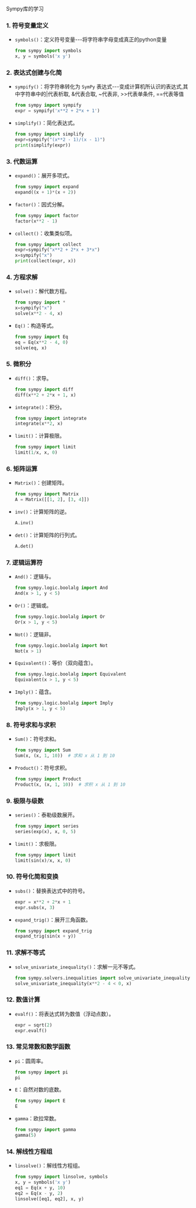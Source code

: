 Sympy库的学习

### 1. **符号变量定义**

- `symbols()`：定义符号变量---将字符串字母变成真正的python变量

  ```python
  from sympy import symbols
  x, y = symbols('x y')
  ```

### 2. **表达式创建与化简**

- `sympify()`：将字符串转化为 `SymPy` 表达式---变成计算机所认识的表达式,其中字符串中的|代表析取, &代表合取, ~代表非, >>代表单条件, ==代表等值

  ```python
  from sympy import sympify
  expr = sympify('x**2 + 2*x + 1')
  ```

- `simplify()`：简化表达式。

  ```python
  from sympy import simplify
  expr=sympify("(x**2 - 1)/(x - 1)")
  print(simplify(expr))
  ```

### 3. **代数运算**

- `expand()`：展开多项式。

  ```python
  from sympy import expand
  expand((x + 1)*(x + 2))
  ```

- `factor()`：因式分解。

  ```python
  from sympy import factor
  factor(x**2 - 1)
  ```

- `collect()`：收集类似项。

  ```python
  from sympy import collect
  expr=sympify("x**2 + 2*x + 3*x")
  x=sympify("x")
  print(collect(expr, x))
  ```

### 4. **方程求解**

- `solve()`：解代数方程。

  ```python
  from sympy import *
  x=sympify("x")
  solve(x**2 - 4, x)
  ```

- `Eq()`：构造等式。

  ```python
  from sympy import Eq
  eq = Eq(x**2 - 4, 0)
  solve(eq, x)
  ```

### 5. **微积分**

- `diff()`：求导。

  ```python
  from sympy import diff
  diff(x**2 + 2*x + 1, x)
  ```

- `integrate()`：积分。

  ```python
  from sympy import integrate
  integrate(x**2, x)
  ```

- `limit()`：计算极限。

  ```python
  from sympy import limit
  limit(1/x, x, 0)
  ```

### 6. **矩阵运算**

- `Matrix()`：创建矩阵。

  ```python
  from sympy import Matrix
  A = Matrix([[1, 2], [3, 4]])
  ```

- `inv()`：计算矩阵的逆。

  ```python
  A.inv()
  ```

- `det()`：计算矩阵的行列式。

  ```python
  A.det()
  ```

### 7. **逻辑运算符**

- `And()`：逻辑与。

  ```python
  from sympy.logic.boolalg import And
  And(x > 1, y < 5)
  ```

- `Or()`：逻辑或。

  ```python
  from sympy.logic.boolalg import Or
  Or(x > 1, y < 5)
  ```

- `Not()`：逻辑非。

  ```python
  from sympy.logic.boolalg import Not
  Not(x > 1)
  ```

- `Equivalent()`：等价（双向蕴含）。

  ```python
  from sympy.logic.boolalg import Equivalent
  Equivalent(x > 1, y < 5)
  ```

- `Imply()`：蕴含。

  ```python
  from sympy.logic.boolalg import Imply
  Imply(x > 1, y < 5)
  ```

### 8. **符号求和与求积**

- `Sum()`：符号求和。

  ```python
  from sympy import Sum
  Sum(x, (x, 1, 10))  # 求和 x 从 1 到 10
  ```

- `Product()`：符号求积。

  ```python
  from sympy import Product
  Product(x, (x, 1, 10))  # 求积 x 从 1 到 10
  ```

### 9. **极限与级数**

- `series()`：泰勒级数展开。

  ```python
  from sympy import series
  series(exp(x), x, 0, 5)
  ```

- `limit()`：求极限。

  ```python
  from sympy import limit
  limit(sin(x)/x, x, 0)
  ```

### 10. **符号化简和变换**

- `subs()`：替换表达式中的符号。

  ```python
  expr = x**2 + 2*x + 1
  expr.subs(x, 3)
  ```

- `expand_trig()`：展开三角函数。

  ```python
  from sympy import expand_trig
  expand_trig(sin(x + y))
  ```

### 11. **求解不等式**

- `solve_univariate_inequality()`：求解一元不等式。

  ```python
  from sympy.solvers.inequalities import solve_univariate_inequality
  solve_univariate_inequality(x**2 - 4 < 0, x)
  ```

### 12. **数值计算**

- `evalf()`：将表达式转为数值（浮动点数）。

  ```python
  expr = sqrt(2)
  expr.evalf()
  ```

### 13. **常见常数和数学函数**

- `pi`：圆周率。

  ```python
  from sympy import pi
  pi
  ```

- `E`：自然对数的底数。

  ```python
  from sympy import E
  E
  ```

- `gamma`：欧拉常数。

  ```python
  from sympy import gamma
  gamma(5)
  ```

### 14. **解线性方程组**

- `linsolve()`：解线性方程组。

  ```python
  from sympy import linsolve, symbols
  x, y = symbols('x y')
  eq1 = Eq(x + y, 10)
  eq2 = Eq(x - y, 2)
  linsolve([eq1, eq2], x, y)
  ```

